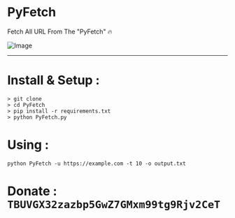 # PyFetch
Fetch All URL From The "PyFetch" :fire:

![Image](https://i.imgur.com/TnbiVPY.png)

*** 

# Install & Setup :
```
> git clone 
> cd PyFetch
> pip install -r requirements.txt
> python PyFetch.py
```

# Using : 
```python PyFetch -u https://example.com -t 10 -o output.txt```


# Donate : `TBUVGX32zazbp5GwZ7GMxm99tg9Rjv2CeT`
